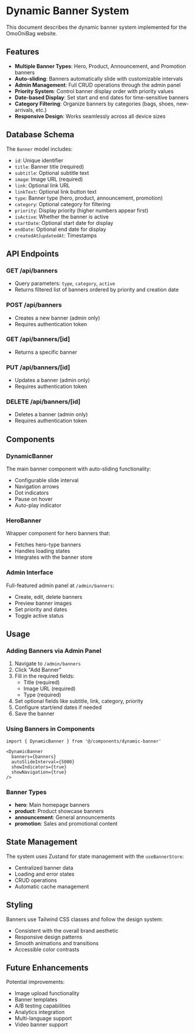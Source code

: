 # Dynamic Banner System

This document describes the dynamic banner system implemented for the OmoOniBag website.

## Features

- **Multiple Banner Types**: Hero, Product, Announcement, and Promotion banners
- **Auto-sliding**: Banners automatically slide with customizable intervals
- **Admin Management**: Full CRUD operations through the admin panel
- **Priority System**: Control banner display order with priority values
- **Date-based Display**: Set start and end dates for time-sensitive banners
- **Category Filtering**: Organize banners by categories (bags, shoes, new-arrivals, etc.)
- **Responsive Design**: Works seamlessly across all device sizes

## Database Schema

The `Banner` model includes:
- `id`: Unique identifier
- `title`: Banner title (required)
- `subtitle`: Optional subtitle text
- `image`: Image URL (required)
- `link`: Optional link URL
- `linkText`: Optional link button text
- `type`: Banner type (hero, product, announcement, promotion)
- `category`: Optional category for filtering
- `priority`: Display priority (higher numbers appear first)
- `isActive`: Whether the banner is active
- `startDate`: Optional start date for display
- `endDate`: Optional end date for display
- `createdAt`/`updatedAt`: Timestamps

## API Endpoints

### GET /api/banners
- Query parameters: `type`, `category`, `active`
- Returns filtered list of banners ordered by priority and creation date

### POST /api/banners
- Creates a new banner (admin only)
- Requires authentication token

### GET /api/banners/[id]
- Returns a specific banner

### PUT /api/banners/[id]
- Updates a banner (admin only)
- Requires authentication token

### DELETE /api/banners/[id]
- Deletes a banner (admin only)
- Requires authentication token

## Components

### DynamicBanner
The main banner component with auto-sliding functionality:
- Configurable slide interval
- Navigation arrows
- Dot indicators
- Pause on hover
- Auto-play indicator

### HeroBanner
Wrapper component for hero banners that:
- Fetches hero-type banners
- Handles loading states
- Integrates with the banner store

### Admin Interface
Full-featured admin panel at `/admin/banners`:
- Create, edit, delete banners
- Preview banner images
- Set priority and dates
- Toggle active status

## Usage

### Adding Banners via Admin Panel
1. Navigate to `/admin/banners`
2. Click "Add Banner"
3. Fill in the required fields:
   - Title (required)
   - Image URL (required)
   - Type (required)
4. Set optional fields like subtitle, link, category, priority
5. Configure start/end dates if needed
6. Save the banner

### Using Banners in Components
```tsx
import { DynamicBanner } from '@/components/dynamic-banner'

<DynamicBanner
  banners={banners}
  autoSlideInterval={5000}
  showIndicators={true}
  showNavigation={true}
/>
```

### Banner Types
- **hero**: Main homepage banners
- **product**: Product showcase banners
- **announcement**: General announcements
- **promotion**: Sales and promotional content

## State Management

The system uses Zustand for state management with the `useBannerStore`:
- Centralized banner data
- Loading and error states
- CRUD operations
- Automatic cache management

## Styling

Banners use Tailwind CSS classes and follow the design system:
- Consistent with the overall brand aesthetic
- Responsive design patterns
- Smooth animations and transitions
- Accessible color contrasts

## Future Enhancements

Potential improvements:
- Image upload functionality
- Banner templates
- A/B testing capabilities
- Analytics integration
- Multi-language support
- Video banner support


